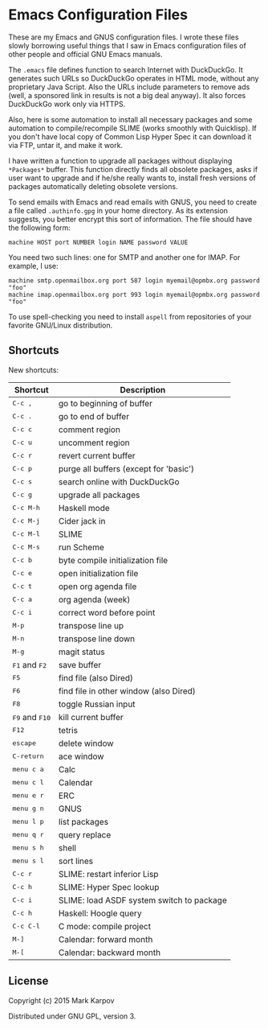 # Emacs Configuration Files

These are my Emacs and GNUS configuration files. I wrote these files slowly
borrowing useful things that I saw in Emacs configuration files of other
people and official GNU Emacs manuals.

The `.emacs` file defines function to search Internet with DuckDuckGo. It
generates such URLs so DuckDuckGo operates in HTML mode, without any
proprietary Java Script. Also the URLs include parameters to remove ads
(well, a sponsored link in results is not a big deal anyway). It also forces
DuckDuckGo work only via HTTPS.

Also, here is some automation to install all necessary packages and some
automation to compile/recompile SLIME (works smoothly with Quicklisp). If
you don't have local copy of Common Lisp Hyper Spec it can download it via
FTP, untar it, and make it work.

I have written a function to upgrade all packages without displaying
`*Packages*` buffer. This function directly finds all obsolete packages,
asks if user want to upgrade and if he/she really wants to, install fresh
versions of packages automatically deleting obsolete versions.

To send emails with Emacs and read emails with GNUS, you need to create a
file called `.authinfo.gpg` in your home directory. As its extension
suggests, you better encrypt this sort of information. The file should have
the following form:

```
machine HOST port NUMBER login NAME password VALUE
```

You need two such lines: one for SMTP and another one for IMAP. For example,
I use:

```
machine smtp.openmailbox.org port 587 login myemail@opmbx.org password "foo"
machine imap.openmailbox.org port 993 login myemail@opmbx.org password "foo"
```

To use spell-checking you need to install `aspell` from repositories of your
favorite GNU/Linux distribution.

## Shortcuts

New shortcuts:

Shortcut           | Description
--------           | -----------
<kbd>C-c ,</kbd>   | go to beginning of buffer
<kbd>C-c .</kbd>   | go to end of buffer
<kbd>C-c c</kbd>   | comment region
<kbd>C-c u</kbd>   | uncomment region
<kbd>C-c r</kbd>   | revert current buffer
<kbd>C-c p</kbd>   | purge all buffers (except for 'basic')
<kbd>C-c s</kbd>   | search online with DuckDuckGo
<kbd>C-c g</kbd>   | upgrade all packages
<kbd>C-c M-h</kbd> | Haskell mode
<kbd>C-c M-j</kbd> | Cider jack in
<kbd>C-c M-l</kbd> | SLIME
<kbd>C-c M-s</kbd> | run Scheme
<kbd>C-c b</kbd>   | byte compile initialization file
<kbd>C-c e</kbd>   | open initialization file
<kbd>C-c t</kbd>   | open org agenda file
<kbd>C-c a</kbd>   | org agenda (week)
<kbd>C-c i</kbd>   | correct word before point
<kbd>M-p</kbd>     | transpose line up
<kbd>M-n</kbd>     | transpose line down
<kbd>M-g</kbd>     | magit status
<kbd>F1</kbd> and <kbd>F2</kbd> | save buffer
<kbd>F5</kbd>      | find file (also Dired)
<kbd>F6</kbd>      | find file in other window (also Dired)
<kbd>F8</kbd>      | toggle Russian input
<kbd>F9</kbd> and <kbd>F10</kbd> | kill current buffer
<kbd>F12</kbd>     | tetris
<kbd>escape</kbd>  | delete window
<kbd>C-return</kbd> | ace window
<kbd>menu c a</kbd> | Calc
<kbd>menu c l</kbd> | Calendar
<kbd>menu e r</kbd> | ERC
<kbd>menu g n</kbd> | GNUS
<kbd>menu l p</kbd> | list packages
<kbd>menu q r</kbd> | query replace
<kbd>menu s h</kbd> | shell
<kbd>menu s l</kbd> | sort lines
<kbd>C-c r</kbd>   | SLIME: restart inferior Lisp
<kbd>C-c h</kbd>   | SLIME: Hyper Spec lookup
<kbd>C-c i</kdb>   | SLIME: load ASDF system switch to package
<kbd>C-c h</kbd>   | Haskell: Hoogle query
<kbd>C-c C-l</kbd> | C mode: compile project
<kbd>M-]</kbd>     | Calendar: forward month
<kbd>M-[</kbd>     | Calendar: backward month

## License

Copyright (c) 2015 Mark Karpov

Distributed under GNU GPL, version 3.
